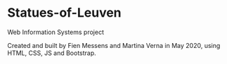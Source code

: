 # Statues-of-Leuven
Web Information Systems project

Created and built by Fien Messens and Martina Verna in May 2020, using HTML, CSS, JS and Bootstrap.
